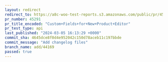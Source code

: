 ```yaml
---
layout: redirect
redirect_to: https://a8c-woo-test-reports.s3.amazonaws.com/public/pr/45291/api/index.html
pr_number: 45291
pr_title_encoded: "Custom+Fields+for+New+Product+Editor"
pr_test_type: api
last_published: "2024-03-05 16:13:29 +0000"
commit_sha: 4645dce8f0d4e952042c150d78aceb11c197bbde
commit_message: "Add changelog files"
branch_name: add/44169
passed: true
---
```

